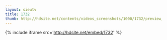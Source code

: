 ```yaml
---
layout: sieutv
title: 1732
thumb: http://hdsite.net/contents/videos_screenshots/1000/1732/preview_360p.mp4.jpg
---
```

{% include iframe src='http://hdsite.net/embed/1732' %}
 

